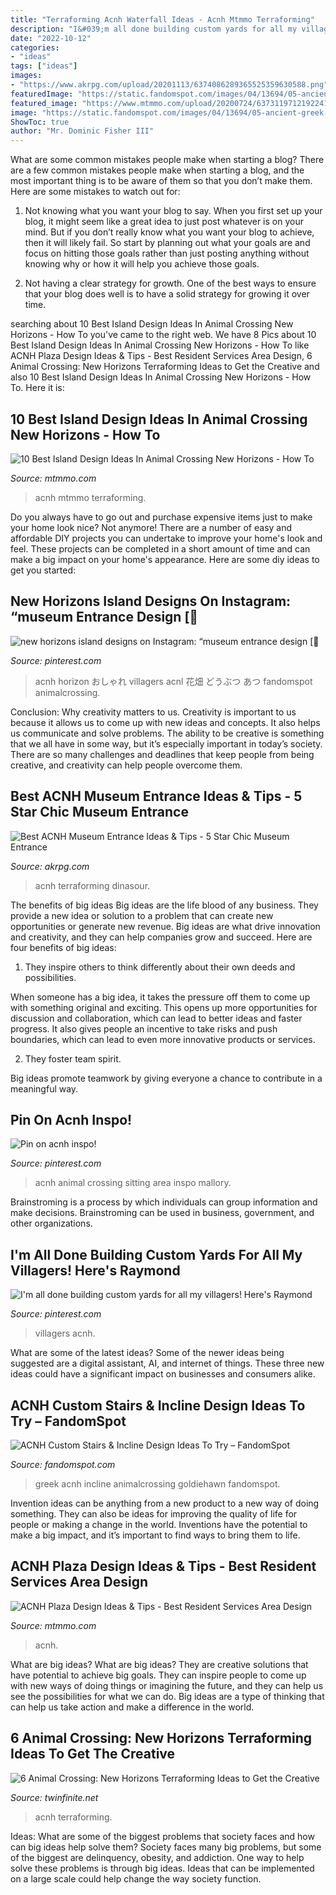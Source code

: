 ```yaml
---
title: "Terraforming Acnh Waterfall Ideas - Acnh Mtmmo Terraforming"
description: "I&#039;m all done building custom yards for all my villagers! here&#039;s raymond"
date: "2022-10-12"
categories:
- "ideas"
tags: ["ideas"]
images:
- "https://www.akrpg.com/upload/20201113/6374086289365525359630588.png"
featuredImage: "https://static.fandomspot.com/images/04/13694/05-ancient-greek-temple-incline-stairs-acnh.jpg"
featured_image: "https://www.mtmmo.com/upload/20200724/6373119712192241691561104.png"
image: "https://static.fandomspot.com/images/04/13694/05-ancient-greek-temple-incline-stairs-acnh.jpg"
ShowToc: true
author: "Mr. Dominic Fisher III"
---
```



What are some common mistakes people make when starting a blog?
There are a few common mistakes people make when starting a blog, and the most important thing is to be aware of them so that you don’t make them. Here are some mistakes to watch out for:
1. Not knowing what you want your blog to say. When you first set up your blog, it might seem like a great idea to just post whatever is on your mind. But if you don’t really know what you want your blog to achieve, then it will likely fail. So start by planning out what your goals are and focus on hitting those goals rather than just posting anything without knowing why or how it will help you achieve those goals.

2. Not having a clear strategy for growth. One of the best ways to ensure that your blog does well is to have a solid strategy for growing it over time.

	

		
searching about 10 Best Island Design Ideas In Animal Crossing New Horizons - How To you've came to the right web. We have 8 Pics about 10 Best Island Design Ideas In Animal Crossing New Horizons - How To like ACNH Plaza Design Ideas &amp; Tips - Best Resident Services Area Design, 6 Animal Crossing: New Horizons Terraforming Ideas to Get the Creative and also 10 Best Island Design Ideas In Animal Crossing New Horizons - How To. Here it is:
		
    
## 10 Best Island Design Ideas In Animal Crossing New Horizons - How To

<img loading=lazy src="https://www.mtmmo.com/upload/20200724/6373119712192241691561104.png" onerror="this.onerror=null;this.src='https://tse1.mm.bing.net/th?id=OIP.MdZhUtmqpm2wkFV5urvJIAHaEn&amp;pid=15.1';" alt="10 Best Island Design Ideas In Animal Crossing New Horizons - How To">

_Source: mtmmo.com_

>acnh mtmmo terraforming. 

	

Do you always have to go out and purchase expensive items just to make your home look nice? Not anymore! There are a number of easy and affordable DIY projects you can undertake to improve your home's look and feel. These projects can be completed in a short amount of time and can make a big impact on your home's appearance. Here are some diy ideas to get you started: 

    
## New Horizons Island Designs On Instagram: “museum Entrance Design [🌻

<img loading=lazy src="https://i.pinimg.com/736x/6f/ba/3e/6fba3e7ae3f7782ed68d85172032fedb.jpg" onerror="this.onerror=null;this.src='https://tse1.mm.bing.net/th?id=OIP.tnaOYMxbBruf--GalR3sAAHaHa&amp;pid=15.1';" alt="new horizons island designs on Instagram: “museum entrance design [🌻">

_Source: pinterest.com_

>acnh horizon おしゃれ villagers acnl 花畑 どうぶつ あつ fandomspot animalcrossing. 

	

Conclusion: Why creativity matters to us.
Creativity is important to us because it allows us to come up with new ideas and concepts. It also helps us communicate and solve problems. The ability to be creative is something that we all have in some way, but it’s especially important in today’s society. There are so many challenges and deadlines that keep people from being creative, and creativity can help people overcome them.

    
## Best ACNH Museum Entrance Ideas &amp; Tips - 5 Star Chic Museum Entrance

<img loading=lazy src="https://www.akrpg.com/upload/20201113/6374086289365525359630588.png" onerror="this.onerror=null;this.src='https://tse3.mm.bing.net/th?id=OIP.47sFojVfTWtd6He3ntvFugHaEU&amp;pid=15.1';" alt="Best ACNH Museum Entrance Ideas &amp; Tips - 5 Star Chic Museum Entrance">

_Source: akrpg.com_

>acnh terraforming dinasour. 

	

The benefits of big ideas
Big ideas are the life blood of any business. They provide a new idea or solution to a problem that can create new opportunities or generate new revenue. Big ideas are what drive innovation and creativity, and they can help companies grow and succeed. Here are four benefits of big ideas:
1. They inspire others to think differently about their own deeds and possibilities.

When someone has a big idea, it takes the pressure off them to come up with something original and exciting. This opens up more opportunities for discussion and collaboration, which can lead to better ideas and faster progress. It also gives people an incentive to take risks and push boundaries, which can lead to even more innovative products or services.

2. They foster team spirit.

Big ideas promote teamwork by giving everyone a chance to contribute in a meaningful way.

    
## Pin On Acnh Inspo!

<img loading=lazy src="https://i.pinimg.com/736x/05/d5/18/05d518b3afed819cdd3cc2b2c917808e.jpg" onerror="this.onerror=null;this.src='https://tse3.mm.bing.net/th?id=OIP.3DtwYD36rGCuBlBsbvM9AQHaEF&amp;pid=15.1';" alt="Pin on acnh inspo!">

_Source: pinterest.com_

>acnh animal crossing sitting area inspo mallory. 

	

Brainstroming is a process by which individuals can group information and make decisions. Brainstroming can be used in business, government, and other organizations.

    
## I&#039;m All Done Building Custom Yards For All My Villagers! Here&#039;s Raymond

<img loading=lazy src="https://i.pinimg.com/736x/df/82/a2/df82a2fa7ab98f6b9ee5fdb833f9e818.jpg" onerror="this.onerror=null;this.src='https://tse1.mm.bing.net/th?id=OIP.EU2HD4DB828oa4-33GDJ2wHaEK&amp;pid=15.1';" alt="I&#039;m all done building custom yards for all my villagers! Here&#039;s Raymond">

_Source: pinterest.com_

>villagers acnh. 

	

What are some of the latest ideas?
Some of the newer ideas being suggested are a digital assistant, AI, and internet of things. These three new ideas could have a significant impact on businesses and consumers alike.

    
## ACNH Custom Stairs &amp; Incline Design Ideas To Try – FandomSpot

<img loading=lazy src="https://static.fandomspot.com/images/04/13694/05-ancient-greek-temple-incline-stairs-acnh.jpg" onerror="this.onerror=null;this.src='https://tse4.mm.bing.net/th?id=OIP.mW-j1R3JFHeBsyWdX5MJVAHaEK&amp;pid=15.1';" alt="ACNH Custom Stairs &amp; Incline Design Ideas To Try – FandomSpot">

_Source: fandomspot.com_

>greek acnh incline animalcrossing goldiehawn fandomspot. 

	

Invention ideas can be anything from a new product to a new way of doing something. They can also be ideas for improving the quality of life for people or making a change in the world. Inventions have the potential to make a big impact, and it’s important to find ways to bring them to life.

    
## ACNH Plaza Design Ideas &amp; Tips - Best Resident Services Area Design

<img loading=lazy src="https://www.mtmmo.com/upload/20201109/6374053335941470655991559.png" onerror="this.onerror=null;this.src='https://tse2.mm.bing.net/th?id=OIP.qNTJFlLFUlfgsTUxvHqILQHaEC&amp;pid=15.1';" alt="ACNH Plaza Design Ideas &amp; Tips - Best Resident Services Area Design">

_Source: mtmmo.com_

>acnh. 

	

What are big ideas?
What are big ideas? They are creative solutions that have potential to achieve big goals. They can inspire people to come up with new ways of doing things or imagining the future, and they can help us see the possibilities for what we can do. Big ideas are a type of thinking that can help us take action and make a difference in the world.

    
## 6 Animal Crossing: New Horizons Terraforming Ideas To Get The Creative

<img loading=lazy src="https://i0.wp.com/twinfinite.net/wp-content/uploads/2020/04/Screen-Shot-2020-04-09-at-9.12.34-AM.jpg?resize=996%2C522&amp;ssl=1" onerror="this.onerror=null;this.src='https://tse2.mm.bing.net/th?id=OIP.pIHS6K9x_lkSqhRK1D9ItgHaD4&amp;pid=15.1';" alt="6 Animal Crossing: New Horizons Terraforming Ideas to Get the Creative">

_Source: twinfinite.net_

>acnh terraforming. 

	

Ideas: What are some of the biggest problems that society faces and how can big ideas help solve them?
Society faces many big problems, but some of the biggest are delinquency, obesity, and addiction. One way to help solve these problems is through big ideas. Ideas that can be implemented on a large scale could help change the way society function.

